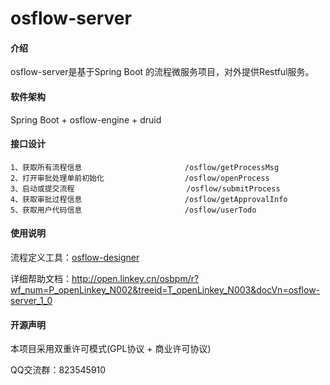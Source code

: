 # osflow-server

#### 介绍
osflow-server是基于Spring Boot 的流程微服务项目，对外提供Restful服务。



#### 软件架构

Spring Boot + osflow-engine + druid



#### 接口设计

```
1、获取所有流程信息                       /osflow/getProcessMsg
2、打开审批处理单前初始化                  /osflow/openProcess
3、启动或提交流程                         /osflow/submitProcess
4、获取审批过程信息                       /osflow/getApprovalInfo
5、获取用户代码信息                       /osflow/userTodo
```



#### 使用说明

流程定义工具：[osflow-designer](https://gitee.com/openEA/osflow-designer)

详细帮助文档：http://open.linkey.cn/osbpm/r?wf_num=P_openLinkey_N002&treeid=T_openLinkey_N003&docVn=osflow-server_1_0



####  开源声明

本项目采用双重许可模式(GPL协议 + 商业许可协议)

QQ交流群：823545910